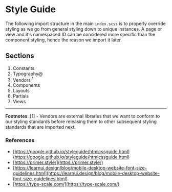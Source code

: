 <!-- https://github.com/michaelmcshinsky/react-starter/blob/master/src/assets/styles/README.md -->

# Style Guide

The following import structure in the main `index.scss` is to properly override styling as we go from general styling down to unique instances. A page or view and it's namespaced ID can be considered more specific than the component styling, hence the reason we import it later.

## Sections

1. Constants
2. Typography@
3. Vendors <sup>1</sup>
4. Components
5. Layouts
6. Partials
7. Views

---
**Footnotes**:
[1] - Vendors are external libraries that we want to conform to our styling standards before releasing them to other subsequent styling standards that are imported next.

### References

* [https://google.github.io/styleguide/htmlcssguide.html](https://google.github.io/styleguide/htmlcssguide.html)
* [https://primer.style/](https://primer.style/)
* [https://learnui.design/blog/mobile-desktop-website-font-size-guidelines.html](https://learnui.design/blog/mobile-desktop-website-font-size-guidelines.html)
* [https://type-scale.com/](https://type-scale.com/)
